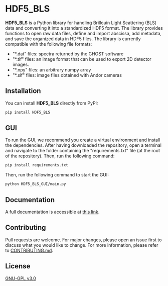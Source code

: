# HDF5_BLS

**HDF5_BLS** is a Python library for handling Brillouin Light Scattering (BLS) data and converting it into a standardized HDF5 format. The library provides functions to open raw data files, define and import abscissa, add metadata, and save the organized data in HDF5 files.
The library is currently compatible with the following file formats:
- "*.dat" files: spectra returned by the GHOST software
- "*.tif" files: an image format that can be used to export 2D detector images.
- "*.npy" files: an arbitrary numpy array
- "*.sif" files: image files obtained with Andor cameras

## Installation

You can install **HDF5_BLS** directly from PyPI:

```bash
pip install HDF5_BLS
```

## GUI 

To run the GUI, we recommend you create a virtual environment and install the dependencies. After having downloaded the repository, open a terminal and navigate to the folder containing the "requirements.txt" file (at the root of the repository). Then, run the following command:

```bash
pip install requirements.txt
```

Then, run the following command to start the GUI:

```bash
python HDF5_BLS_GUI/main.py
```

## Documentation

A full documentation is accessible at [this link](https://hdf5-bls.readthedocs.io/en/latest/).

## Contributing

Pull requests are welcome. For major changes, please open an issue first to discuss what you would like to change. For more information, please refer to [CONTRIBUTING.md](https://github.com/bio-brillouin/HDF5_BLS/blob/main/CONTRIBUTING.md).

## License

[GNU-GPL v3.0](https://www.gnu.org/licenses/gpl-3.0.en.html)